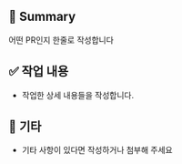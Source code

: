 ## 📌 Summary

<!-- 간단한 설명 -->

어떤 PR인지 한줄로 작성합니다

## ✅ 작업 내용

- 작업한 상세 내용들을 작성합니다.

## 📎 기타

- 기타 사항이 있다면 작성하거나 첨부해 주세요
